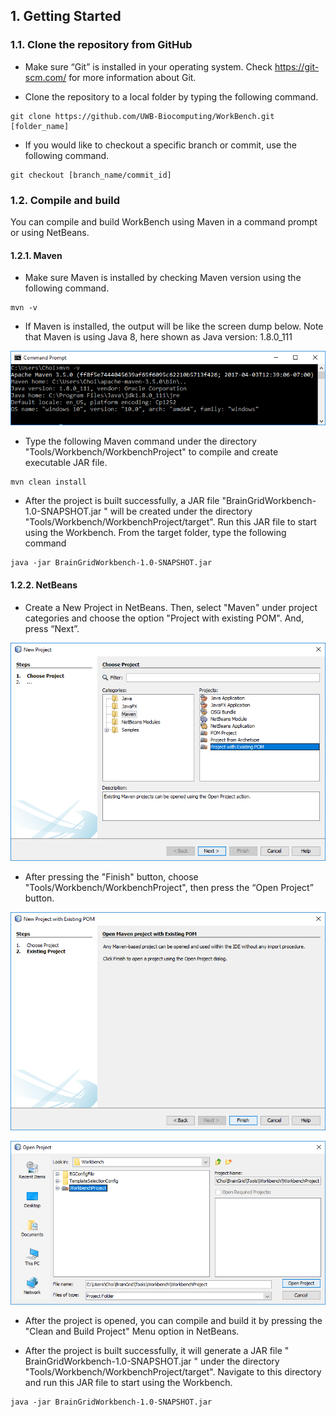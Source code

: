 ## 1. Getting Started
### 1.1. Clone the repository from GitHub
* Make sure “Git” is installed in your operating system. Check https://git-scm.com/ for more information about Git.

* Clone the repository to a local folder by typing the following command.
```shell
git clone https://github.com/UWB-Biocomputing/WorkBench.git [folder_name]
```
* If you would like to checkout a specific branch or commit, use the following command.
```shell
git checkout [branch_name/commit_id]
```

### 1.2. Compile and build
You can compile and build WorkBench using Maven in a command prompt or using NetBeans.
#### 1.2.1. Maven

* Make sure Maven is installed by checking Maven version using the following command.
```shell
mvn -v
```

* If Maven is installed, the output will be like the screen dump below. Note that Maven is using Java 8, here shown as Java version: 1.8.0_111

![alt text](images/CheckMavenVersion.png "Maven is installed.")

* Type the following Maven command under the directory "Tools/Workbench/WorkbenchProject" to compile and create executable JAR file.
```shell
mvn clean install
```
* After the project is built successfully, a JAR file "BrainGridWorkbench-1.0-SNAPSHOT.jar " will be created under the directory "Tools/Workbench/WorkbenchProject/target". Run this JAR file to start using the Workbench. From the target folder, type the following command
```shell
java -jar BrainGridWorkbench-1.0-SNAPSHOT.jar
```

#### 1.2.2. NetBeans

* Create a New Project in NetBeans. Then, select "Maven" under project categories and choose the option "Project with existing POM". And, press “Next”.

![alt text](images/NetbeansNewMavenProject.png "New Netbeans Project with existing POM.")
 
* After pressing the "Finish" button, choose "Tools/Workbench/WorkbenchProject", then press the “Open Project” button.

![alt text](images/NetbeansNewProjectFinish.png "Press the finsih button.")

![alt text](images/NetbeansOpenProject.png "Open the Maven project.")

* After the project is opened, you can compile and build it by pressing the "Clean and Build Project" Menu option in NetBeans.
 
* After the project is built successfully, it will generate a JAR file " BrainGridWorkbench-1.0-SNAPSHOT.jar " under the directory "Tools/Workbench/WorkbenchProject/target". Navigate to this directory and run this JAR file to start using the Workbench.

```shell
java -jar BrainGridWorkbench-1.0-SNAPSHOT.jar
```
